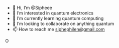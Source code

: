 - 👋 Hi, I’m @Sipheee
- 👀 I’m interested in quantum electronics
- 🌱 I’m currently learning quantum computing
- 💞️ I’m looking to collaborate on anything quantum 
- 📫 How to reach me siphephilen@gmail.com

<!---
Sipheee/Sipheee is a ✨ special ✨ repository because its `README.md` (this file) appears on your GitHub profile.
You can click the Preview link to take a look at your changes.
--->
O
